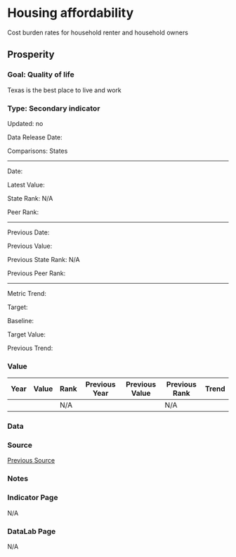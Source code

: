 # Housing affordability

Cost burden rates for household renter and household owners

## Prosperity

### Goal: Quality of life

Texas is the best place to live and work

### Type: Secondary indicator

Updated: no

Data Release Date: 

Comparisons: States


----

Date: 

Latest Value:  

State Rank: N/A

Peer Rank: 


----

Previous Date: 

Previous Value: 

Previous State Rank: N/A

Previous Peer Rank: 


----
Metric Trend: 

Target: 

Baseline: 

Target Value: 

Previous Trend: 



### Value

| Year |  Value      | Rank     | Previous Year   | Previous Value | Previous Rank | Trend | 
| ----------- | ----------- | ----------- | ----------- | ----------- | ----------- | -----------|
|             |             | N/A         |             |             | N/A         |          | 


### Data


### Source

[Previous Source](https://www.jchs.harvard.edu/state-nations-housing-2019)

### Notes

### Indicator Page

N/A

### DataLab Page

N/A
